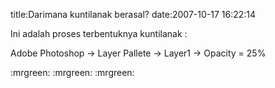 title:Darimana kuntilanak berasal?
date:2007-10-17 16:22:14

Ini adalah proses terbentuknya kuntilanak :
<!--more-->
Adobe Photoshop -&gt; Layer Pallete -&gt; Layer1 -&gt; Opacity = 25%

:mrgreen:
:mrgreen:
:mrgreen:
